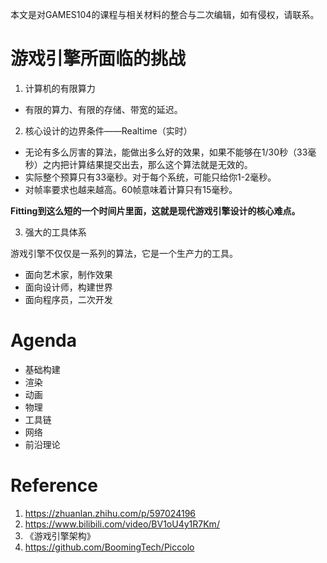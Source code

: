 本文是对GAMES104的课程与相关材料的整合与二次编辑，如有侵权，请联系。  

# 游戏引擎所面临的挑战

1. 计算机的有限算力

- 有限的算力、有限的存储、带宽的延迟。

2. 核心设计的边界条件——Realtime（实时）

- 无论有多么厉害的算法，能做出多么好的效果，如果不能够在1/30秒（33毫秒）之内把计算结果提交出去，那么这个算法就是无效的。
- 实际整个预算只有33毫秒。对于每个系统，可能只给你1-2毫秒。
- 对帧率要求也越来越高。60帧意味着计算只有15毫秒。

**Fitting到这么短的一个时间片里面，这就是现代游戏引擎设计的核心难点。**

3. 强大的工具体系

游戏引擎不仅仅是一系列的算法，它是一个生产力的工具。

- 面向艺术家，制作效果
- 面向设计师，构建世界
- 面向程序员，二次开发

# Agenda

- 基础构建
- 渲染
- 动画
- 物理
- 工具链
- 网络
- 前沿理论

# Reference

1. https://zhuanlan.zhihu.com/p/597024196
2. https://www.bilibili.com/video/BV1oU4y1R7Km/
3. 《游戏引擎架构》
4. https://github.com/BoomingTech/Piccolo